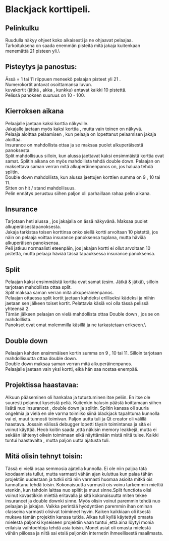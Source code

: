 # Blackjack korttipeli.

## Pelinkulku
Ruudulla näkyy ohjeet koko aikaisesti ja ne ohjaavat pelaajaa.\
Tarkoituksena on saada enemmän pisteitä mitä jakaja kuitenkaan menemättä 21 pisteen yli.\
## Pisteytys ja panostus:
Ässä = 1 tai 11 riippuen meneekö pelaajan pisteet yli 21 .\
Numerokortit antavat osoittamansa luvun.\
kuvakortit (jätkä , akka , kunkku) antavat kaikki 10 pistettä.\
Pelissä panoksen suuruus on 10 - 100.
## Kierroksen aikana
Pelaajalle jaetaan kaksi korttia näkyville.\
Jakajalle jaetaan myös kaksi korttia , mutta vain toinen on näkyvä.\
Pelaaja aloittaa pelaamisen , kun pelaaja on lopettanut pelaamisen jakaja aloittaa.\
Insurance on mahdollista ottaa ja se maksaa puolet alkuperäisestä panoksesta.\
Split mahdollisuus silloin, kun alussa jaettavat kaksi ensimmäistä korttia ovat samat. Splitin aikana on myös mahdollista tehdä double down. Pelaajan on maksettava saman verran mitä alkuperäinenpanos on, jos haluaa tehdä splitin.\
Double down mahdollista, kun alussa jaettujen korttien summa on 9 , 10 tai 11. \
Sitten on hit / stand mahdollisuus.\
Pelin ennätys perustuu siihen paljon oli parhaillaan rahaa pelin aikana.

## Insurance
Tarjotaan heti alussa , jos jakajalla on ässä näkyvänä. Maksaa puolet alkuperäisestäpanoksesta.\
Jakaja tarkistaa toisen korttinsa onko siellä kortti arvoltaan 10 pistettä, jos näin on pelaaja voittaa insurance panoksensa tuplana, mutta häviää alkuperäisen panoksensa.\
Peli jatkuu normaalisti eteenpäin, jos jakajan kortti ei ollut arvoltaan 10 pistettä, mutta pelaaja häviää tässä tapauksessa insurance panoksensa.

## Split
Pelaajan kaksi ensimmäistä korttia ovat samat (esim. Jätkä & jätkä), silloin tarjotaan mahdollista ottaa split.\
Split maksaa saman verran mitä alkuperäinenpanos.\
Pelaajan ottaessa split kortit jaetaan kahdeksi erilliseksi kädeksi ja niihin jaetaan sen jälkeen toiset kortit. Pelattavia käsiä voi olla tässä pelissä yhteensä 2.\
Tämän jälkeen pelaajan on vielä mahdollista ottaa Double down , jos se on mahdolllista.\
Panokset ovat omat molemmilla käsillä ja ne tarkastetaan erikseen.\

## Double down
Pelaajan kahden ensimmäisen kortin summa on 9 , 10 tai 11. Silloin tarjotaan mahdollisuutta ottaa double down.\
Double down maksaa saman verran mitä alkuperäinenpanos.\
Pelaajalle jaetaan vain yksi kortti, eikä hän saa nostaa enempää.


## Projektissa haastavaa:
Alkuun pääseminen oli hankalaa ja tutustuminen itse peliin. En itse ole suuresti pelannut kyseistä peliä.
Kuitenkin halusin päästä koittamaan siihen lisätä nuo insurancet , double down ja splitin.
Splitin kanssa oli suuria ongelmia ja vielä en ole varma toimiiko siinä blackjack tapahtuma kunnolla vai ei, muut tunnosti toimivan.
Paljon uutta tuli ja Qt creator oli välillä haastava. Jossain välissä debugger lopetti täysin toimintansa ja sitä ei voinut käyttää. Heob koitin saada ,että näkisin
memory leakkejä, mutta ei sekään lähtenyt oikein toimimaan eikä näyttämään mistä niitä tulee. Kaikki tuntui haastavalta , mutta paljon uutta ajatusta tuli.

## Mitä olisin tehnyt toisin:
Tässä ei vielä osaa semmosia ajatella kunnolla. Ei ole niin paljoa tätä koodaamista tullut, mutta varmasti vähän ajan kuluttua kun palaa tähän projektiin uudestaan ja tutkii sitä
niin varmasti huomaa asioita mitkä ois kannattanu tehdä toisin. Kokonaisuutta varmasti ois voinu tarkemmin miettiä etenkin, kun tahdoin laittaa nuo splitit ja muut sinne.Split functiota olisi voinut kovastikkin miettiä eritavalla ja sitä kokonaisuutta miten tekee insurancet ja double downki sinne. Myös olisin voinut paremmin tehdä nuo pelaajan ja jakajan. Vaikka perintää hyödyntäen paremmin ihan ominan classeina varmasti olisivat toimineet hyvin.
Kaiken kaikkiaan oli itsestä mukava tämän projektin kanssa tutkia.
Aikaa tuli kyllä käytettyä omasta mielestä paljonki kyseiseen projektiin vaan tuntui ,että aina löytyi monia erilaisia vaihtoehtoja tehdä asia toisin.
Monet asiat oli omasta mielestä vähän piilossa ja niitä sai etsiä paljonkin internetin ihmeellisestä maailmasta.
